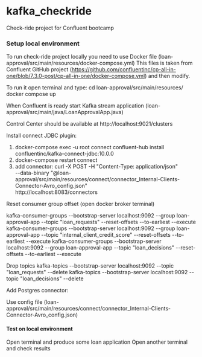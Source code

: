 # kafka_checkride
Check-ride project for Confluent bootcamp

### Setup local environment
To run check-ride project locally you need to use Docker file (loan-approval/src/main/resources/docker-compose.yml)
This files is taken from Confluent GitHub project (https://github.com/confluentinc/cp-all-in-one/blob/7.3.0-post/cp-all-in-one/docker-compose.yml) and then modify.

To run it open terminal and type: 
cd loan-approval/src/main/resources/
docker compose up

When Confluent is ready start Kafka stream application (loan-approval/src/main/java/LoanApprovalApp.java)

Control Center should be available at http://localhost:9021/clusters

Install connect JDBC plugin:

1. docker-compose exec -u root connect confluent-hub install confluentinc/kafka-connect-jdbc:10.0.0
2. docker-compose restart connect
3. add connector:
   curl -X POST -H "Content-Type: application/json" \
   --data-binary "@loan-approval/src/main/resources/connect/connector_Internal-Clients-Connector-Avro_config.json" \
   http://localhost:8083/connectors

Reset consumer group offset (open docker broker terminal)

kafka-consumer-groups --bootstrap-server localhost:9092 --group loan-approval-app --topic "loan_requests" --reset-offsets --to-earliest --execute
kafka-consumer-groups --bootstrap-server localhost:9092 --group loan-approval-app --topic "internal_client_credit_score" --reset-offsets --to-earliest --execute
kafka-consumer-groups --bootstrap-server localhost:9092 --group loan-approval-app --topic "loan_decisions" --reset-offsets --to-earliest --execute

Drop topics 
kafka-topics --bootstrap-server localhost:9092 --topic "loan_requests" --delete
kafka-topics --bootstrap-server localhost:9092 --topic "loan_decisions" --delete

Add Postgres connector:

Use config file (loan-approval/src/main/resources/connect/connector_Internal-Clients-Connector-Avro_config.json)

#### Test on local environment 
Open terminal and produce some loan application
Open another terminal and check results
